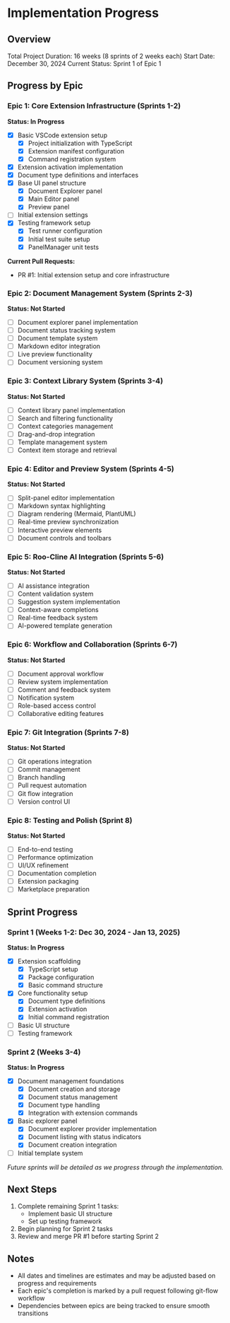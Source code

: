 # Implementation Progress

## Overview
Total Project Duration: 16 weeks (8 sprints of 2 weeks each)
Start Date: December 30, 2024
Current Status: Sprint 1 of Epic 1

## Progress by Epic

### Epic 1: Core Extension Infrastructure (Sprints 1-2)
**Status: In Progress**
- [x] Basic VSCode extension setup
  - [x] Project initialization with TypeScript
  - [x] Extension manifest configuration
  - [x] Command registration system
- [x] Extension activation implementation
- [x] Document type definitions and interfaces
- [x] Base UI panel structure
  - [x] Document Explorer panel
  - [x] Main Editor panel
  - [x] Preview panel
- [ ] Initial extension settings
- [x] Testing framework setup
  - [x] Test runner configuration
  - [x] Initial test suite setup
  - [x] PanelManager unit tests

**Current Pull Requests:**
- PR #1: Initial extension setup and core infrastructure

### Epic 2: Document Management System (Sprints 2-3)
**Status: Not Started**
- [ ] Document explorer panel implementation
- [ ] Document status tracking system
- [ ] Document template system
- [ ] Markdown editor integration
- [ ] Live preview functionality
- [ ] Document versioning system

### Epic 3: Context Library System (Sprints 3-4)
**Status: Not Started**
- [ ] Context library panel implementation
- [ ] Search and filtering functionality
- [ ] Context categories management
- [ ] Drag-and-drop integration
- [ ] Template management system
- [ ] Context item storage and retrieval

### Epic 4: Editor and Preview System (Sprints 4-5)
**Status: Not Started**
- [ ] Split-panel editor implementation
- [ ] Markdown syntax highlighting
- [ ] Diagram rendering (Mermaid, PlantUML)
- [ ] Real-time preview synchronization
- [ ] Interactive preview elements
- [ ] Document controls and toolbars

### Epic 5: Roo-Cline AI Integration (Sprints 5-6)
**Status: Not Started**
- [ ] AI assistance integration
- [ ] Content validation system
- [ ] Suggestion system implementation
- [ ] Context-aware completions
- [ ] Real-time feedback system
- [ ] AI-powered template generation

### Epic 6: Workflow and Collaboration (Sprints 6-7)
**Status: Not Started**
- [ ] Document approval workflow
- [ ] Review system implementation
- [ ] Comment and feedback system
- [ ] Notification system
- [ ] Role-based access control
- [ ] Collaborative editing features

### Epic 7: Git Integration (Sprints 7-8)
**Status: Not Started**
- [ ] Git operations integration
- [ ] Commit management
- [ ] Branch handling
- [ ] Pull request automation
- [ ] Git flow integration
- [ ] Version control UI

### Epic 8: Testing and Polish (Sprint 8)
**Status: Not Started**
- [ ] End-to-end testing
- [ ] Performance optimization
- [ ] UI/UX refinement
- [ ] Documentation completion
- [ ] Extension packaging
- [ ] Marketplace preparation

## Sprint Progress

### Sprint 1 (Weeks 1-2: Dec 30, 2024 - Jan 13, 2025)
**Status: In Progress**
- [x] Extension scaffolding
  - [x] TypeScript setup
  - [x] Package configuration
  - [x] Basic command structure
- [x] Core functionality setup
  - [x] Document type definitions
  - [x] Extension activation
  - [x] Initial command registration
- [ ] Basic UI structure
- [ ] Testing framework

### Sprint 2 (Weeks 3-4)
**Status: In Progress**
- [x] Document management foundations
  - [x] Document creation and storage
  - [x] Document status management
  - [x] Document type handling
  - [x] Integration with extension commands
- [x] Basic explorer panel
  - [x] Document explorer provider implementation
  - [x] Document listing with status indicators
  - [x] Document creation integration
- [ ] Initial template system

_Future sprints will be detailed as we progress through the implementation._

## Next Steps
1. Complete remaining Sprint 1 tasks:
   - Implement basic UI structure
   - Set up testing framework
2. Begin planning for Sprint 2 tasks
3. Review and merge PR #1 before starting Sprint 2

## Notes
- All dates and timelines are estimates and may be adjusted based on progress and requirements
- Each epic's completion is marked by a pull request following git-flow workflow
- Dependencies between epics are being tracked to ensure smooth transitions